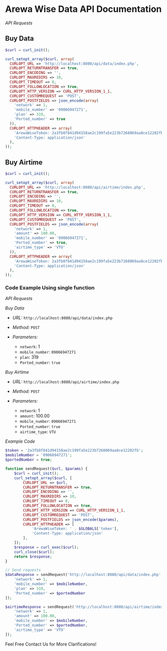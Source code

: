 # Arewa Wise Data API Documentation


_API Requests_

## Buy Data

```php
$curl = curl_init();

curl_setopt_array($curl, array(
  CURLOPT_URL => 'http://localhost:8080/api/data/index.php',
  CURLOPT_RETURNTRANSFER => true,
  CURLOPT_ENCODING => '',
  CURLOPT_MAXREDIRS => 10,
  CURLOPT_TIMEOUT => 0,
  CURLOPT_FOLLOWLOCATION => true,
  CURLOPT_HTTP_VERSION => CURL_HTTP_VERSION_1_1,
  CURLOPT_CUSTOMREQUEST => 'POST',
  CURLOPT_POSTFIELDS => json_encode(array(
    'network' => 1,
    'mobile_number' => '09066947271',
    'plan' => 319,
    'Ported_number' => true
  )),
  CURLOPT_HTTPHEADER => array(
    'ArewaWiseToken: 2a3fb8f841d94158ae2c199fa5e223b7268069aa8ce12202fb',
    'Content-Type: application/json'
  ),
));
```

## Buy Airtime

```php
$curl = curl_init();

curl_setopt_array($curl, array(
  CURLOPT_URL => 'http://localhost:8080/api/airtime/index.php',
  CURLOPT_RETURNTRANSFER => true,
  CURLOPT_ENCODING => '',
  CURLOPT_MAXREDIRS => 10,
  CURLOPT_TIMEOUT => 0,
  CURLOPT_FOLLOWLOCATION => true,
  CURLOPT_HTTP_VERSION => CURL_HTTP_VERSION_1_1,
  CURLOPT_CUSTOMREQUEST => 'POST',
  CURLOPT_POSTFIELDS => json_encode(array(
    'network' => 1,
    'amount' => 100.00,
    'mobile_number' => '09066947271',
    'Ported_number' => true,
    'airtime_type' => 'VTU'
  )),
  CURLOPT_HTTPHEADER => array(
    'ArewaWiseToken: 2a3fb8f841d94158ae2c199fa5e223b7268069aa8ce12202fb',
    'Content-Type: application/json'
  ),
));
```

### Code Example Using single function 

*API Requests*

*Buy Data*

- *URL:* `http://localhost:8080/api/data/index.php`
- *Method:* `POST`
- *Parameters:*

    - `network`: 1
    - `mobile_number`: `09066947271`
    - `plan`: 319
    - `Ported_number`: `true`

*Buy Airtime*

- *URL:* `http://localhost:8080/api/airtime/index.php`
- *Method:* `POST`
- *Parameters:*

    - `network`: 1
    - `amount`: 100.00
    - `mobile_number`: `09066947271`
    - `Ported_number`: `true`
    - `airtime_type`: `VTU`

*Example Code*

```php
$token = '2a3fb8f841d94158ae2c199fa5e223b7268069aa8ce12202fb';
$mobileNumber = '09066947271';
$portedNumber = true;

function sendRequest($url, $params) {
    $curl = curl_init();
    curl_setopt_array($curl, [
        CURLOPT_URL => $url,
        CURLOPT_RETURNTRANSFER => true,
        CURLOPT_ENCODING => '',
        CURLOPT_MAXREDIRS => 10,
        CURLOPT_TIMEOUT => 0,
        CURLOPT_FOLLOWLOCATION => true,
        CURLOPT_HTTP_VERSION => CURL_HTTP_VERSION_1_1,
        CURLOPT_CUSTOMREQUEST => 'POST',
        CURLOPT_POSTFIELDS => json_encode($params),
        CURLOPT_HTTPHEADER => [
            'ArewaWiseToken: ' . $GLOBALS['token'],
            'Content-Type: application/json'
        ],
    ]);
    $response = curl_exec($curl);
    curl_close($curl);
    return $response;
}

// Send requests
$dataResponse = sendRequest('http://localhost:8080/api/data/index.php', [
    'network' => 1,
    'mobile_number' => $mobileNumber,
    'plan' => 319,
    'Ported_number' => $portedNumber
]);

$airtimeResponse = sendRequest('http://localhost:8080/api/airtime/index.php', [
    'network' => 1,
    'amount' => 100.00,
    'mobile_number' => $mobileNumber,
    'Ported_number' => $portedNumber,
    'airtime_type' => 'VTU'
]);
```

Feel Free Contact Us for More Clarifications!
